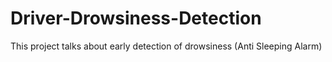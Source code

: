 # Driver-Drowsiness-Detection
This project talks about early detection of drowsiness (Anti Sleeping Alarm)
